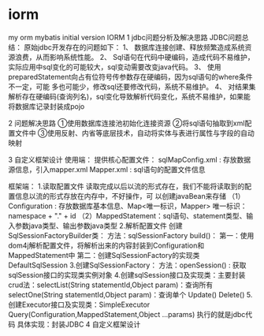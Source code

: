 # iorm
my orm mybatis initial version
IORM
1 jdbc问题分析及解决思路
JDBC问题总结： 
原始jdbc开发存在的问题如下： 
1、 数据库连接创建、释放频繁造成系统资源浪费，从⽽影响系统性能。 
2、 Sql语句在代码中硬编码，造成代码不易维护，实际应⽤中sql变化的可能较⼤，sql变动需要改变java代码。 
3、 使用preparedStatement向占有位符号传参数存在硬编码，因为sql语句的where条件不⼀定，可能 多也可能少，修改sql还要修改代码，系统不易维护。 
4、 对结果集解析存在硬编码(查询列名)，sql变化导致解析代码变化，系统不易维护，如果能将数据库记录封装成pojo

2 问题解决思路 
①使用数据库连接池初始化连接资源 
②将sql语句抽取到xml配置文件中 
③使⽤反射、内省等底层技术，⾃动将实体与表进⾏属性与字段的⾃动映射

3 自定义框架设计 
使⽤端： 
提供核⼼配置⽂件： 
sqlMapConfig.xml : 存放数据源信息，引入mapper.xml 
Mapper.xml : sql语句的配置文件信息

框架端： 
1.读取配置⽂件 
读取完成以后以流的形式存在，我们不能将读取到的配置信息以流的形式存放在内存中，不好操作，可 
以创建javaBean来存储 
（1）Configuration : 存放数据库基本信息、Map<唯⼀标识，Mapper> 唯一标识：namespace + "." + id 
（2）MappedStatement：sql语句、statement类型、输⼊参数java类型、输出参数java类型
2.解析配置⽂件 
创建SqlSessionFactoryBuilder类： 
⽅法：sqlSessionFactory build()： 
第⼀：使⽤dom4j解析配置⽂件，将解析出来的内容封装到Configuration和MappedStatement中 
第⼆：创建SqlSessionFactory的实现类DefaultSqlSession 
3.创建SqlSessionFactory： 
方法：openSession() : 获取sqlSession接⼝的实现类实例对象 
4.创建sqlSession接⼝及实现类：主要封装crud法：selectList(String statementId,Object param)：查询所有 
selectOne(String statementId,Object param)：查询单个
Update()
Delete()
5.创建Executor接⼝及实现类：SimpleExecutor
Query(Configuration,MappedStatement,Object ...params) 执行的就是jdbc代码
具体实现：封装JDBC
4 自定义框架设计

